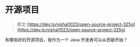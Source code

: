 # 开源项目

> 原文:[https://dev.to/vishal1023/open-source-project-325g](https://dev.to/vishal1023/open-source-project-325g)

有哪些好的开源项目，我作为一个 Java 开发者可以从贡献开始？